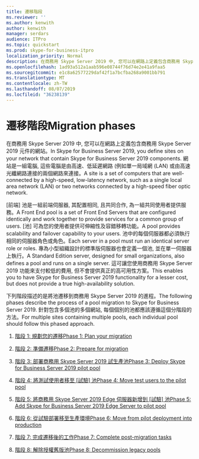 ```yaml
---
title: 遷移階段
ms.reviewer: ''
ms.author: kenwith
author: kenwith
manager: serdars
audience: ITPro
ms.topic: quickstart
ms.prod: skype-for-business-itpro
localization_priority: Normal
description: 在商務用 Skype Server 2019 中, 您可以在網路上定義包含商務用 Skype Server 2019 元件的網站。 網站是一組電腦, 這些電腦是由高速、低延遲網路 (例如單一局域網 (LAN) 或由高速光纖網路連接的兩個網路來連接。
ms.openlocfilehash: 1ad93a512a1aab596e08744f76d74e2e41a9faa5
ms.sourcegitcommit: e1c8a62577229daf42f1a7bcfba268a9001bb791
ms.translationtype: MT
ms.contentlocale: zh-TW
ms.lasthandoff: 08/07/2019
ms.locfileid: "36238139"
---
```

# <a name="migration-phases"></a><span data-ttu-id="b1434-104">遷移階段</span><span class="sxs-lookup"><span data-stu-id="b1434-104">Migration phases</span></span>

<span data-ttu-id="b1434-105">在商務用 Skype Server 2019 中, 您可以在網路上定義包含商務用 Skype Server 2019 元件的網站。</span><span class="sxs-lookup"><span data-stu-id="b1434-105">In Skype for Business Server 2019, you define sites on your network that contain Skype for Business Server 2019 components.</span></span> <span data-ttu-id="b1434-106">網站是一組電腦, 這些電腦是由高速、低延遲網路 (例如單一局域網 (LAN) 或由高速光纖網路連接的兩個網路來連接。</span><span class="sxs-lookup"><span data-stu-id="b1434-106">A site is a set of computers that are well-connected by a high-speed, low-latency network, such as a single local area network (LAN) or two networks connected by a high-speed fiber optic network.</span></span> 
  
<span data-ttu-id="b1434-107">[前端] 池是一組前端伺服器, 其配置相同, 且共同合作, 為一組共同使用者提供服務。</span><span class="sxs-lookup"><span data-stu-id="b1434-107">A Front End pool is a set of Front End Servers that are configured identically and work together to provide services for a common group of users.</span></span> <span data-ttu-id="b1434-108">[池] 可為您的使用者提供可伸縮性及容錯移轉功能。</span><span class="sxs-lookup"><span data-stu-id="b1434-108">A pool provides scalability and failover capability to your users.</span></span> <span data-ttu-id="b1434-109">池中的每個伺服器都必須執行相同的伺服器角色或角色。</span><span class="sxs-lookup"><span data-stu-id="b1434-109">Each server in a pool must run an identical server role or roles.</span></span> <span data-ttu-id="b1434-110">專為小型組織設計的標準版伺服器也會定義一個池, 並在單一伺服器上執行。</span><span class="sxs-lookup"><span data-stu-id="b1434-110">A Standard Edition server, designed for small organizations, also defines a pool and runs on a single server.</span></span> <span data-ttu-id="b1434-111">這可讓您使用商務用 Skype Server 2019 功能來支付較低的費用, 但不會提供真正的高可用性方案。</span><span class="sxs-lookup"><span data-stu-id="b1434-111">This enables you to have Skype for Business Server 2019 functionality for a lesser cost, but does not provide a true high-availability solution.</span></span> 
  
<span data-ttu-id="b1434-112">下列階段描述的是將池遷移到商務用 Skype Server 2019 的進程。</span><span class="sxs-lookup"><span data-stu-id="b1434-112">The following phases describe the process of a pool migration to Skype for Business Server 2019.</span></span> <span data-ttu-id="b1434-113">針對包含多個池的多個網站, 每個個別的池都應該遵循這個分階段的方法。</span><span class="sxs-lookup"><span data-stu-id="b1434-113">For multiple sites containing multiple pools, each individual pool should follow this phased approach.</span></span>
  
1. [<span data-ttu-id="b1434-114">階段 1: 規劃您的遷移</span><span class="sxs-lookup"><span data-stu-id="b1434-114">Phase 1: Plan your migration</span></span>](phase-1-plan-your-migration.md)
    
2. [<span data-ttu-id="b1434-115">階段 2: 準備遷移</span><span class="sxs-lookup"><span data-stu-id="b1434-115">Phase 2: Prepare for migration</span></span>](phase-2-prepare-for-migration.md)
    
3. [<span data-ttu-id="b1434-116">階段 3: 部署商務用 Skype Server 2019 試生產池</span><span class="sxs-lookup"><span data-stu-id="b1434-116">Phase 3: Deploy Skype for Business Server 2019 pilot pool</span></span>](phase-3-deploy-pilot-pool.md)
    
4. <span data-ttu-id="b1434-117">[階段 4: 將測試使用者移至 [試驗] 池](phase-4-move-test-users-to-the-pilot-pool.md)</span><span class="sxs-lookup"><span data-stu-id="b1434-117">[Phase 4: Move test users to the pilot pool](phase-4-move-test-users-to-the-pilot-pool.md)</span></span>
    
5. <span data-ttu-id="b1434-118">[階段 5: 將商務用 Skype Server 2019 Edge 伺服器新增到 [試驗] 池](phase-5-add-edge-server-to-pilot-pool.md)</span><span class="sxs-lookup"><span data-stu-id="b1434-118">[Phase 5: Add Skype for Business Server 2019 Edge Server to pilot pool](phase-5-add-edge-server-to-pilot-pool.md)</span></span>
    
6. [<span data-ttu-id="b1434-119">階段 6: 從試驗部署移至生產環境</span><span class="sxs-lookup"><span data-stu-id="b1434-119">Phase 6: Move from pilot deployment into production</span></span>](phase-6-move-from-pilot-deployment-into-production.md)
    
7. [<span data-ttu-id="b1434-120">階段 7: 完成遷移後的工作</span><span class="sxs-lookup"><span data-stu-id="b1434-120">Phase 7: Complete post-migration tasks</span></span>](phase-7-complete-post-migration-tasks.md)
    
8. [<span data-ttu-id="b1434-121">階段 8: 解除授權舊版池</span><span class="sxs-lookup"><span data-stu-id="b1434-121">Phase 8: Decommission legacy pools</span></span>](phase-8-decommission-legacy-pools.md)
    

